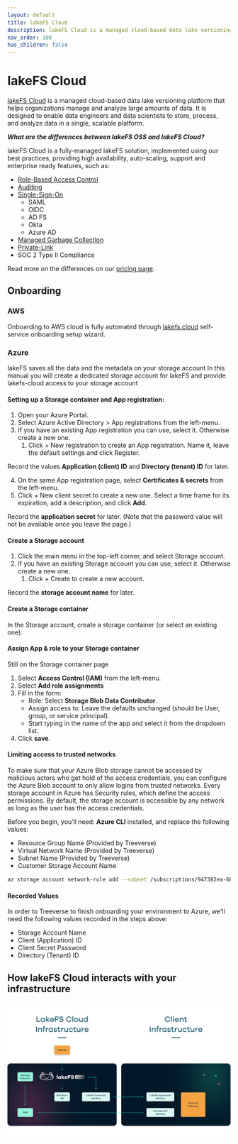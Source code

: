 ```yaml
---
layout: default
title: lakeFS Cloud
description: lakeFS Cloud is a managed cloud-based data lake versioning platform that helps organizations manage and analyze large amounts of data. It is designed to enable data engineers and data scientists to store, process, and analyze data in a single, scalable platform.
nav_order: 100
has_children: false
---
```


# lakeFS Cloud

[lakeFS Cloud](https://lakefs.cloud) is a managed cloud-based data lake versioning platform that helps organizations manage and analyze large amounts of data. It is designed to enable data engineers and data scientists to store, process, and analyze data in a single, scalable platform.

***What are the differences between lakeFS OSS and lakeFS Cloud?***

lakeFS Cloud is a fully-managed lakeFS solution, implemented using our best practices, providing high availability, auto-scaling, support and enterprise ready features, such as:
* [Role-Based Access Control](./reference/rbac.md)
* [Auditing](./reference/auditing.md)
* [Single-Sign-On](./reference/sso.md)
    * SAML
    * OIDC
    * AD FS
    * Okta
    * Azure AD
* [Managed Garbage Collection](./reference/managed-gc.md)
* [Private-Link](./reference/private-link.md)
* SOC 2 Type II Compliance

Read more on the differences on our [pricing page](https://lakefs.io/pricing/).

## Onboarding

### AWS

Onboarding to AWS cloud is fully automated through [lakefs.cloud](https://lakefs.cloud) self-service onboarding setup wizard.

### Azure

lakeFS saves all the data and the metadata on your storage account In this manual you will create a dedicated storage account for lakeFS and provide lakefs-cloud access to your storage account

#### Setting up a Storage container and App registration:
1. Open your Azure Portal.
2. Select Azure Active Directory > App registrations from the left-menu.
3. If you have an existing App registration you can use, select it. Otherwise create a new one.
    1. Click + New registration to create an App registration. Name it, leave the default settings and click Register.

Record the values **Application (client) ID** and **Directory (tenant) ID** for later.

4. On the same App registration page, select **Certificates & secrets** from the left-menu.
5. Click + New client secret to create a new one. Select a time frame for its expiration, add a description, and click **Add**.

Record the **application secret** for later. (Note that the password value will not be available once you leave the page.)

#### Create a Storage account
1. Click the main menu in the top-left corner, and select Storage account.
2. If you have an existing Storage account you can use, select it. Otherwise create a new one.
    1. Click + Create to create a new account.

Record the **storage account name** for later.

#### Create a Storage container
In the Storage account, create a storage container (or select an existing one).

#### Assign App & role to your Storage container
Still on the Storage container page
1. Select **Access Control (IAM)** from the left-menu.
2. Select **Add role assignments**
3. Fill in the form:
    * Role: Select **Storage Blob Data Contributor**.
    * Assign access to: Leave the defaults unchanged (should be User, group, or service principal).
    * Start typing in the name of the app and select it from the dropdown list. 
4. Click **save**.

#### Limiting access to trusted networks
To make sure that your Azure Blob storage cannot be accessed by malicious actors who get hold of the access credentials, you can configure the Azure Blob account to only allow logins from trusted networks.
Every storage account in Azure has Security rules, which define the access permissions.
By default, the storage account is accessible by any network as long as the user has the access credentials.

Before you begin, you’ll need: **Azure CLI** installed, and replace the following values:
* Resource Group Name (Provided by Treeverse)
* Virtual Network Name (Provided by Treeverse)
* Subnet Name (Provided by Treeverse)
* Customer Storage Account Name

```sh
az storage account network-rule add --subnet /subscriptions/947382ea-681a-4541-99ab-b718960c6289/resourceGroups/<Resource Group Name>/providers/Microsoft.Network/virtualNetworks/<Virtual Network Name>/subnets/<Subnet Name> --account-name <Customer Storage Account Name>
```

#### Recorded Values
In order to Treeverse to finish onboarding your environment to Azure, we'll need the following values recorded in the steps above:
* Storage Account Name
* Client (Application) ID
* Client Secret Password
* Directory (Tenant) ID


## How lakeFS Cloud interacts with your infrastructure
![](./assets/img/cloud-diagram.svg)
